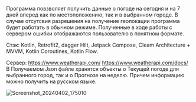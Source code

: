 Программа повзволяет получить данные о погоде на сегодня и на 7 дней вперед как по местоположению, так и в выбранном городе. В случае отсутсвия разрешения на получение геолокации программа будет работать в обычном режиме.
Полученные в ходе работы с сервером ошибки отображаются пользователю в понятном формате.

Стэк:
Kotlin, Retrofit2, dagger Hilt, Jetpack Compose, Cleam Architecture + MVVM, Kotlin Coroutines, Kotlin Flow.

Сервер:
https://www.weatherapi.com/
https://www.weatherapi.com/docs/
В Получаемом Json файле хранятся объекты о Текущей погоде для выбранного город, так и о Прогнозе на неделю. Причем информацию можно получить на русском языке.


![Screenshot_20240402_175010](https://github.com/EugeneMGitHub/GetWeatherApp/assets/139618529/b36650aa-3b02-40a2-b735-ba9fe4653ce1)
